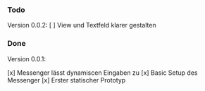 ### Todo

Version 0.0.2:
[ ] View und Textfeld klarer gestalten  

### Done

Version 0.0.1:

[x] Messenger lässt dynamiscen Eingaben zu 
[x] Basic Setup des Messenger 
[x] Erster statischer Prototyp 

